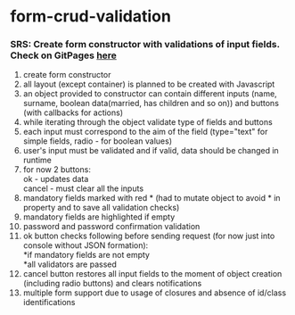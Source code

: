 # form-crud-validation
### SRS: Create form constructor with validations of input fields. Check on GitPages [here](https://demiez.github.io/form-crud-validation/)
1) create form constructor
2) all layout (except container) is planned to be created with Javascript
3) an object provided to constructor can contain different inputs (name, surname, boolean data(married, has children and so on)) and buttons (with callbacks for actions)
4) while iterating through the object validate type of fields and buttons
5) each input must correspond to the aim of the field (type="text" for simple fields, radio - for boolean values)
6) user's input must be validated and if valid, data should be changed in runtime
7) for now 2 buttons:<br>
ok - updates data<br>
cancel - must clear all the inputs<br>
8) mandatory fields marked with red * (had to mutate object to avoid * in property and to save all validation checks)
9) mandatory fields are highlighted if empty
10) password and password confirmation validation
11) ok button checks following before sending request (for now just into console without JSON formation):
<br>*if mandatory fields are not empty
<br>*all validators are passed
12) cancel button restores all input fields to the moment of object creation (including radio buttons) and clears notifications<br>
13) multiple form support due to usage of closures and absence of id/class identifications
